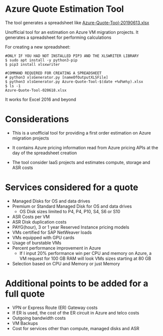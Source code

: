# Azure Quote Estimation Tool

The tool generates a spreadsheet like <a href="https://github.com/SeryioGonzalez/azure-pricer/raw/master/aux/Azure-Quote-Tool-20190613.xlsx">Azure-Quote-Tool-20190613.xlsx</a>

Unofficial tool for an estimation on Azure VM migration projects.
It generates a spreadsheet for performing calculations

For creating a new spreadsheet:<br/>
```
#ONLY IF YOU HAD NOT INSTALLED PIP3 AND THE XLSWRITER LIBRARY
$ sudo apt install -y python3-pip
$ pip3 install xlsxwriter

#COMMAND REQUIRED FOR CREATING A SPREADSHEET
# python3 xlsGenerator.py [nameOfOutputXLSFile]
$ python3 xlsGenerator.py Azure-Quote-Tool-$(date +%d%m%y).xlsx
$ ls -1
Azure-Quote-Tool-020618.xlsx
```

It works for Excel 2016 and beyond

# Considerations

- This is a unofficial tool for providing a first order estimation on Azure migration projects

- It contains Azure pricing information read from Azure pricing APIs at the day of the spreadsheet creation

- The tool consider IaaS projects and estimates compute, storage and ASR costs

# Services considered for a quote

- Managed Disks for OS and data drives
- Premium or Standard Managed Disk for OS and data drives
	- OS Disk sizes limited to P4, P4, P10, S4, S6 or S10
- ASR Costs per VM
- ASR Disk duplication costs
- PAYG(hour), 3 or 1 year Reserved Instance pricing models
- VMs certified for SAP NetWeaver loads
- VMs equipped with GPU cards
- Usage of burstable VMs
- Percent performance improvement in Azure
	- If I input 20% performance win per CPU and memory on Azure, a VM request for 100 GB RAM will look VMs sizes starting at 80 GB
- Selection based on CPU and Memory or just Memory

# Additional points to be added for a full quote

- VPN or Express Route (ER) Gateway costs
- If ER is used, the cost of the ER circuit in Azure and telco costs
- Outgoing bandwidth costs
- VM Backups
- Cost for services other than compute, managed disks and ASR
